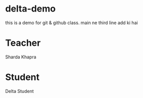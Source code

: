 # delta-demo
this is a demo for git &amp; github class.
main ne third line add ki hai
# Teacher 
Sharda Khapra

# Student
Delta Student